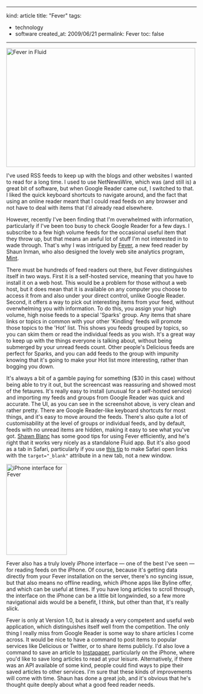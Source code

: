 -----
kind: article
title: "Fever"
tags:
- technology
- software
created_at: 2009/06/21
permalink: Fever
toc: false
-----

<p><a href="http://www.flickr.com/photos/51035737494@N01/3646791592" title="View 'Fever in Fluid' on Flickr.com"><img src="http://farm3.static.flickr.com/2471/3646791592_d585d8ac5e.jpg" alt="Fever in Fluid" border="0" width="500" height="314" /></a></p>

<p>I've used RSS feeds to keep up with the blogs and other websites I wanted to read for a long time. I used to use NetNewsWire, which was (and still is) a great bit of software, but when Google Reader came out, I switched to that. I liked the quick keyboard shortcuts to navigate around, and the fact that using an online reader meant that I could read feeds on any browser and not have to deal with items that I'd already read elsewhere.</p>

<p>However, recently I've been finding that I'm overwhelmed with information, particularly if I've been too busy to check Google Reader for a few days. I subscribe to a few high volume feeds for the occasional useful item that they throw up, but that means an awful lot of stuff I'm not interested in to wade through. That's why I was intrigued by <a href="http://feedafever.com/">Fever</a>, a new feed reader by Shaun Inman, who also designed the lovely web site analytics program, <a href="http://haveamint.com/">Mint</a>.</p>

<p>There must be hundreds of feed readers out there, but Fever distinguishes itself in two ways. First it is a self-hosted service, meaning that you have to install it on a web host. This would be a problem for those without a web host, but it does mean that it is available on any computer you choose to access it from and also under your direct control, unlike Google Reader. Second, it offers a way to pick out interesting items from your feed, without overwhelming you with information. To do this, you assign your high volume, high noise feeds to a special 'Sparks' group. Any items that share links or topics in common with your other 'Kindling' feeds will promote those topics to the 'Hot' list. This shows you feeds grouped by topics, so you can skim them or read the individual feeds as you wish. It's a great way to keep up with the things everyone is talking about, without being submerged by your unread feeds count. Other people's Delicious feeds are perfect for Sparks, and you can add feeds to the group with impunity knowing that it's going to make your Hot list more interesting, rather than bogging you down.</p>

<p>It's always a bit of a gamble paying for something ($30 in this case) without being able to try it out, but the screencast was reassuring and showed most of the fetaures. It's really easy to install (unusual for a self-hosted service) and importing my feeds and groups from Google Reader was quick and accurate. The UI, as you can see in the screenshot above, is very clean and rather pretty. There are Google Reader-like keyboard shortcuts for most things, and it's easy to move around the feeds. There's also quite a lot of customisability at the level of groups or individual feeds, and by default, feeds with no unread items are hidden, making it easy to see what you've got. <a href="http://shawnblanc.net/2009/06/fever-really-is-that-hot/">Shawn Blanc</a> has some good tips for using Fever efficiently, and he's right that it works very nicely as a standalone Fluid app. But it's also good as a tab in Safari, particularly if you use <a href="http://www.switchingtomac.com/tutorials/how-to-force-safari-4-to-open-links-in-a-new-tab-instead-of-a-new-window/">this tip</a> to make Safari open links with the <code>target="_blank"</code> attribute in a new tab, not a new window.</p>

<p><a href="http://www.flickr.com/photos/51035737494@N01/3646802708" title="View 'iPhone interface for Fever' on Flickr.com"><img src="http://farm4.static.flickr.com/3300/3646802708_90e5778ce2_m.jpg" alt="iPhone interface for Fever" border="0" width="160" height="240" /></a></p>

<p>Fever also has a truly lovely iPhone interface &mdash; one of the best I've seen &mdash; for reading feeds on the iPhone. Of course, because it's getting data directly from your Fever installation on the server, there's no syncing issue, but that also means no offline reading, which iPhone apps like Byline offer, and which can be useful at times. If you have long articles to scroll through, the interface on the iPhone can be a little bit longwinded, so a few more navigational aids would be a benefit, I think, but other than that, it's really slick.</p>

<p>Fever is only at Version 1.0, but is already a very competent and useful web application, which distinguishes itself well from the competition. The only thing I really miss from Google Reader is some way to share articles I come across. It would be nice to have a command to post items to popular services like Delicious or Twitter, or to share items publicly. I'd also love a command to save an article to <a href="http://www.instapaper.com/">Instapaper</a>, particularly on the iPhone, where you'd like to save long articles to read at your leisure. Alternatively, if there was an API available of some kind, people could find ways to pipe their saved articles to other services. I'm sure that these kinds of improvements will come with time. Shaun has done a great job, and it's obvious that he's thought quite deeply about what a good feed reader needs.</p>


